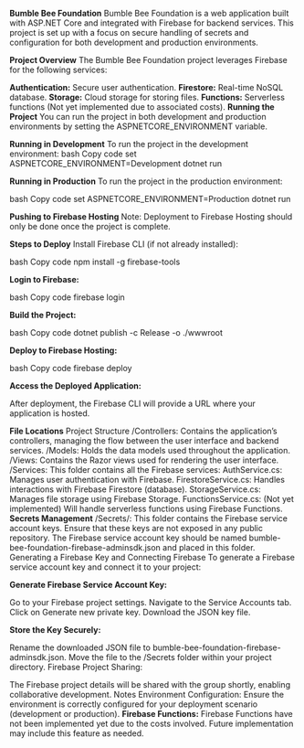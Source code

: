 **Bumble Bee Foundation**
Bumble Bee Foundation is a web application built with ASP.NET Core and integrated with Firebase for backend services. This project is set up with a focus on secure handling of secrets and configuration for both development and production environments.

**Project Overview**
The Bumble Bee Foundation project leverages Firebase for the following services:

**Authentication:** Secure user authentication.
**Firestore:** Real-time NoSQL database.
**Storage:** Cloud storage for storing files.
**Functions:** Serverless functions (Not yet implemented due to associated costs).
**Running the Project**
You can run the project in both development and production environments by setting the ASPNETCORE_ENVIRONMENT variable.

**Running in Development**
To run the project in the development environment:
bash
Copy code
set ASPNETCORE_ENVIRONMENT=Development
dotnet run

**Running in Production**
To run the project in the production environment:

bash
Copy code
set ASPNETCORE_ENVIRONMENT=Production
dotnet run

**Pushing to Firebase Hosting**
Note: Deployment to Firebase Hosting should only be done once the project is complete.

**Steps to Deploy**
Install Firebase CLI (if not already installed):

bash
Copy code
npm install -g firebase-tools

**Login to Firebase:**

bash
Copy code
firebase login

**Build the Project:**

bash
Copy code
dotnet publish -c Release -o ./wwwroot

**Deploy to Firebase Hosting:**

bash
Copy code
firebase deploy

**Access the Deployed Application:**

After deployment, the Firebase CLI will provide a URL where your application is hosted.

**File Locations**
Project Structure
/Controllers: Contains the application’s controllers, managing the flow between the user interface and backend services.
/Models: Holds the data models used throughout the application.
/Views: Contains the Razor views used for rendering the user interface.
/Services: This folder contains all the Firebase services:
AuthService.cs: Manages user authentication with Firebase.
FirestoreService.cs: Handles interactions with Firebase Firestore (database).
StorageService.cs: Manages file storage using Firebase Storage.
FunctionsService.cs: (Not yet implemented) Will handle serverless functions using Firebase Functions.
**Secrets Management**
/Secrets/: This folder contains the Firebase service account keys. Ensure that these keys are not exposed in any public repository.
The Firebase service account key should be named bumble-bee-foundation-firebase-adminsdk.json and placed in this folder.
Generating a Firebase Key and Connecting Firebase
To generate a Firebase service account key and connect it to your project:

**Generate Firebase Service Account Key:**

Go to your Firebase project settings.
Navigate to the Service Accounts tab.
Click on Generate new private key.
Download the JSON key file.

**Store the Key Securely:**

Rename the downloaded JSON file to bumble-bee-foundation-firebase-adminsdk.json.
Move the file to the /Secrets folder within your project directory.
Firebase Project Sharing:

The Firebase project details will be shared with the group shortly, enabling collaborative development.
Notes
Environment Configuration: Ensure the environment is correctly configured for your deployment scenario (development or production).
**Firebase Functions:** Firebase Functions have not been implemented yet due to the costs involved. Future implementation may include this feature as needed.
